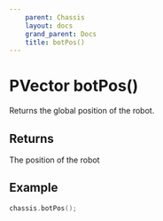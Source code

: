 ```yaml
---
    parent: Chassis
    layout: docs
    grand_parent: Docs
    title: botPos()
---
```

# PVector botPos()
Returns the global position of the robot. 

## Returns
The position of the robot

## Example
```cpp
chassis.botPos();
```